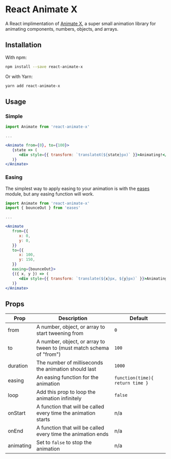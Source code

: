 # React Animate X

A React implimentation of [Animate X](https://github.com/escaladesports/animate-x),
a super small animation library for animating components, numbers, objects, and arrays.

## Installation

With npm:

```bash
npm install --save react-animate-x
```

Or with Yarn:

```bash
yarn add react-animate-x
```

## Usage

### Simple

```jsx
import Animate from 'react-animate-x'

...

<Animate from={0}, to={100}>
   {state => (
      <div style={{ transform: `translateX(${state}px)` }}>Animating!</div>
   )}
</Animate>
```


### Easing

The simplest way to apply easing to your animation is with the [eases](https://www.npmjs.com/package/eases) module, but any easing function will work.

```jsx
import Animate from 'react-animate-x'
import { bounceOut } from 'eases'

...

<Animate
   from={{
      x: 0,
      y: 0,
   }}
   to={{
      x: 100,
      y: 150,
   }}
   easing={bounceOut}>
   {({ x, y }) => (
      <div style={{ transform: `translate(${x}px, ${y}px)` }}>Animating!</div>
   )}
</Animate>
```

## Props

Prop | Description | Default
--- | --- | ---
from | A number, object, or array to start tweening from | `0`
to | A number, object, or array to tween to (must match schema of "from") | `100`
duration | The number of milliseconds the animation should last | `1000`
easing | An easing function for the animation | `function(time){ return time }`
loop | Add this prop to loop the animation infinitely | `false`
onStart | A function that will be called every time the animation starts | n/a
onEnd | A function that will be called every time the animation ends | n/a
animating | Set to `false` to stop the animation | n/a